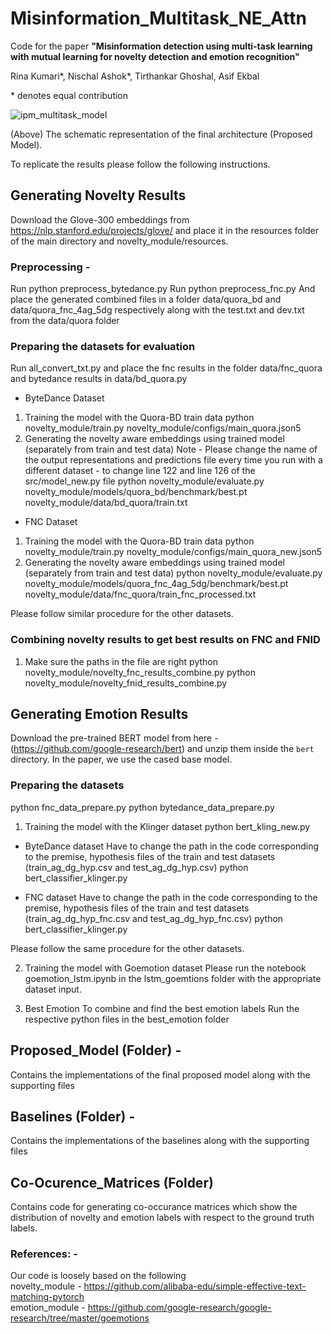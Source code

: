 # Misinformation_Multitask_NE_Attn
Code for the paper **"Misinformation detection using multi-task learning with mutual learning for novelty detection and emotion recognition"**

Rina Kumari*, Nischal Ashok\*, Tirthankar Ghoshal, Asif Ekbal

\* denotes equal contribution

![ipm_multitask_model](https://user-images.githubusercontent.com/41947720/119385587-f17c8600-bce3-11eb-99e6-9a097deb3c1d.jpg)

(Above) The schematic representation of the final architecture (Proposed Model). 

To replicate the results please follow the following instructions.

## Generating Novelty Results

Download the Glove-300 embeddings from https://nlp.stanford.edu/projects/glove/ and place it in the resources folder of the main directory and novelty_module/resources.

### Preprocessing -
Run python preprocess_bytedance.py
Run python preprocess_fnc.py
And place the generated combined files in a folder data/quora_bd and data/quora_fnc_4ag_5dg respectively along with the test.txt and dev.txt from the data/quora folder

### Preparing the datasets for evaluation
Run all_convert_txt.py and place the fnc results in the folder data/fnc_quora
and bytedance results in data/bd_quora.py

- ByteDance Dataset
1) Training the model with the Quora-BD train data
python novelty_module/train.py novelty_module/configs/main_quora.json5
2) Generating the novelty aware embeddings using trained model (separately from train and test data)
Note - Please change the name of the output representations and predictions file every time you run with a different dataset - to change line 122 and line 126 of the src/model_new.py file
python novelty_module/evaluate.py novelty_module/models/quora_bd/benchmark/best.pt novelty_module/data/bd_quora/train.txt

- FNC Dataset
1) Training the model with the Quora-BD train data
python novelty_module/train.py novelty_module/configs/main_quora_new.json5
2) Generating the novelty aware embeddings using trained model (separately from train and test data)
python novelty_module/evaluate.py novelty_module/models/quora_fnc_4ag_5dg/benchmark/best.pt novelty_module/data/fnc_quora/train_fnc_processed.txt

Please follow similar procedure for the other datasets.

### Combining novelty results to get best results on FNC and FNID
1) Make sure the paths in the file are right
python novelty_module/novelty_fnc_results_combine.py
python novelty_module/novelty_fnid_results_combine.py

## Generating Emotion Results
Download the pre-trained BERT model from
here - (https://github.com/google-research/bert) and unzip them inside the
`bert` directory. In the paper, we use the cased base model.

### Preparing the datasets
python fnc_data_prepare.py
python bytedance_data_prepare.py

1) Training the model with the Klinger dataset
python bert_kling_new.py

- ByteDance dataset
Have to change the path in the code corresponding to the premise, hypothesis files of the train and test datasets (train_ag_dg_hyp.csv and test_ag_dg_hyp.csv)
python bert_classifier_klinger.py

- FNC dataset
Have to change the path in the code corresponding to the premise, hypothesis files of the train and test datasets (train_ag_dg_hyp_fnc.csv and test_ag_dg_hyp_fnc.csv)
python bert_classifier_klinger.py

Please follow the same procedure for the other datasets.

2) Training the model with Goemotion dataset
Please run the notebook goemotion_lstm.ipynb in the lstm_goemtions folder with the appropriate dataset input.

3) Best Emotion
To combine and find the best emotion labels
Run the respective python files in the best_emotion folder


## Proposed_Model (Folder) -
Contains the implementations of the final proposed model along with the supporting files

## Baselines (Folder) -
Contains the implementations of the baselines along with the supporting files

## Co-Ocurence_Matrices (Folder)
Contains code for generating co-occurance matrices which show the distribution of novelty and emotion labels with respect to the ground truth labels.

### References: -

Our code is loosely based on the following   
novelty_module - https://github.com/alibaba-edu/simple-effective-text-matching-pytorch    
emotion_module - https://github.com/google-research/google-research/tree/master/goemotions       
